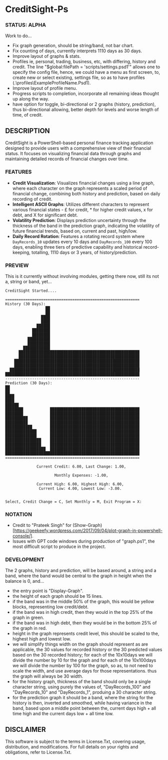 # CreditSight-Ps

### STATUS: ALPHA
Work to do...
- Fix graph generation, should be string/band, not bar chart.
- Fix counting of days, currently interprets 1110 days as 30 days.
- Improve layout of graphs & stats.
- Profiles ie, personal, trading, business, etc, with differing, history and credit. The line "$global:filePath = 'scripts/settings.psd1'" allows one to specify the config file, hence, we could have a menu as first screen, to, create new or select existing, settings file, so as to have profiles (.\profiles\ExampleProfileName.Psd1). 
- Improve layout of profile menu.
- Progress scripts to completion, incorporate all remaining ideas thought up along the way.
- have option for toggle, bi-directional or 2 graphs (history, prediction), thus bi-directional allowing, better depth for levels and worse length of time, of credit. 

## DESCRIPTION
CreditSight is a PowerShell-based personal finance tracking application designed to provide users with a comprehensive view of their financial status. It focuses on visualizing financial data through graphs and maintaining detailed records of financial changes over time.

### FEATURES
- **Credit Visualization**: Visualizes financial changes using a line graph, where each character on the graph represents a scaled period of financial change, combining both history and prediction, based on daily recording of credit.
- **Intelligent ASCII Graphs**: Utilizes different characters to represent various financial states - £ for credit, * for higher credit values, x for debt, and X for significant debt.
- **Volatility Prediction**: Displays prediction uncertainty through the thickness of the band in the prediction graph, indicating the volatility of future financial trends, based on, current and past, high/low.
- **Daily Record Rotation**: Features a rotating record system where `DayRecords_10` updates every 10 days and `DayRecords_100` every 100 days, enabling three tiers of predictive capability and historical record-keeping, totalling, 1110 days or 3 years, of history/prediction.

### PREVIEW
This is it currently without involving modules, getting there now, still its not a, string or band, yet...
```
CreditSight Started....

============================================================
History (30 Days):
                  ██
                  ██
                ████
                ████
              ██████
            ████████
            ████████
          ██████████
          ██████████
        ████████████
      ██████████████████████████████████████████████████████
      ██████████████████████████████████████████████████████
    ████████████████████████████████████████████████████████
    ████████████████████████████████████████████████████████
  ██████████████████████████████████████████████████████████
████████████████████████████████████████████████████████████
------------------------------------------------------------
Prediction (30 Days):
██
██
████
████
██████
████████            ████████████████████████████████████████
████████            ████████████████████████████████████████
██████████          ████████████████████████████████████████
██████████          ████████████████████████████████████████
████████████        ████████████████████████████████████████
██████████████      ████████████████████████████████████████
██████████████      ████████████████████████████████████████
████████████████    ████████████████████████████████████████
████████████████    ████████████████████████████████████████
██████████████████  ████████████████████████████████████████
████████████████████████████████████████████████████████████
============================================================

              Current Credit: 6.00, Last Change: 1.00,

                      Monthly Expenses: -1.00,

              Current High: 6.00, Highest High: 6.00,
               Current Low: 4.00, Lowest Low: -3.00.


Select, Credit Change = C, Set Monthly = M, Exit Program = X:
```

### NOTATION
- Credit to "Prateek Singh" for (Show-Graph)[https://geekeefy.wordpress.com/2017/09/04/plot-graph-in-powershell-console/].
- Issues with GPT code windows during production of "graph.ps1", the most difficult script to produce in the project.

### DEVELOPMENT
The 2 graphs, history and prediction, will be based around, a string and a band, where the band would be central to the graph in height when the balance is 0, and...
- the entry point is "Display-Graph".
- the height of each graph should be 15 lines.
- if the band was in the middle 50% of the graph, this would be yellow blocks, representing low credit/debt.
- if the band was in high credit, then they would in the top 25% of the graph in green.
- if the band was in high debt, then they would be in the bottom 25% of the graph in red.
- height in the graph represents credit level, this should be scaled to the, highest high and lowest low.
- we will simplify things width on the graph should represent as are applicable, the 30 values for recorded history or the 30 predicted values based on the 30 recorded history; for each of the 10x10days we will divide the number by 10 for the graph and for each of the 10x100days we will divide the number by 100 for the graph, so as, to not need to scale the width, and use average days for those representations. thus the graph will always be 30 width. 
- for the history graph, thickness of the band should only be a single character string, using purely the values of, "DayRecords_100" and "DayRecords_10" and "DayRecords_1", produing a 30 character string.
- for the prediction graph it should be a band, where the string for the history is then, inverted and smoothed, while having variance in the band, based upon a middle point between the, current days high + all time high and the current days low + all time low.


## DISCLAIMER
This software is subject to the terms in License.Txt, covering usage, distribution, and modifications. For full details on your rights and obligations, refer to License.Txt.
